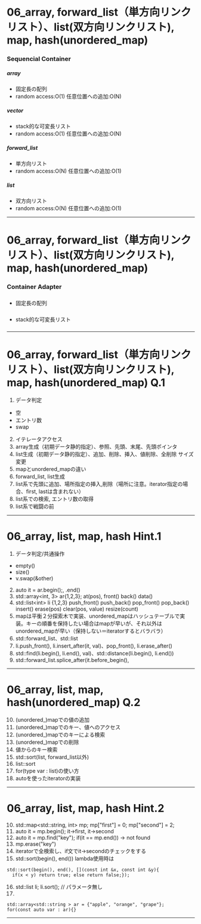 06_array, forward_list（単方向リンクリスト）、list(双方向リンクリスト), map, hash(unordered_map)
===
### Sequencial Container
##### array
- 固定長の配列
- random access:O(1) 任意位置への追加:O(N)
##### vector
- stack的な可変長リスト
- random access:O(1) 任意位置への追加:O(N)
##### forward_list
- 単方向リスト
- random access:O(N) 任意位置への追加:O(1)
##### list
- 双方向リスト
- random access:O(N) 任意位置への追加:O(1)

---

06_array, forward_list（単方向リンクリスト）、list(双方向リンクリスト), map, hash(unordered_map)
===
### Container Adapter
#####
- 固定長の配列
#####
- stack的な可変長リスト
#####

---


06_array, forward_list（単方向リンクリスト）、list(双方向リンクリスト), map, hash(unordered_map) Q.1
===
1. データ判定
 - 空
 - エントリ数
 - swap
2. イテレータアクセス
3. array生成（初期データ静的指定）、参照、先頭、末尾、先頭ポインタ
4. list生成（初期データ静的指定）、追加、削除、挿入、値削除、全削除 サイズ変更
5. mapとunordered_mapの違い
6. forward_list, list生成
7. list系で先頭に追加、場所指定の挿入,削除（場所に注意。iterator指定の場合、first, lastは含まれない）
8. list系での検索, エントリ数の取得
9. list系で戦闘の前



---

06_array, list, map, hash Hint.1
===
1. データ判定/共通操作
 - empty()
 - size()
 - v.swap(&other)
2. auto it = ar.begin();, .end()
3. std::array<int, 3> ar{1,2,3}; at(pos), front() back() data()
4. std::list\<int\> li {1,2,3}  push_front() push_back() pop_front() pop_back() insert() erase(pos) clear(pos, value) resize(count)
5. mapは平衡２分探索木で実装、unordered_mapはハッシュテーブルで実装。キーの順番を保持したい場合はmapが早いが、それ以外はunordered_mapが早い（保持しない＝iteratorするとバラバラ）
6. std::forward_list<int>、std::list<int>
7. li.push_front(), li.insert_after(it, val)、pop_front(), li.erase_after()
8. std::find(li.begin(), li.end(), val)、std::distance(li.begin(), li.end())
9. std::forward_list.splice_after(it.before_begin(),


---



06_array, list, map, hash(unordered_map) Q.2
===
10. (unordered_)mapでの値の追加
11. (unordered_)mapでのキー、値へのアクセス
12. (unordered_)mapでのキーによる検索
13. (unordered_)mapでの削除
14. 値からのキー検索
15. std::sort(list, forward_list以外)
16. list::sort
17. for(type var : list)の使い方
18. autoを使ったiteratorの実装

---

06_array, list, map, hash Hint.2
===
10. std::map<std::string, int> mp; mp["first"] = 0; mp["second"] = 2;
11. auto it = mp.begin(); it->first, it->second
12. auto it = mp.find("key"); if(it == mp.end()) -> not found
13. mp.erase("key")
14. iteratorで全検索し、if文でit->secondのチェックをする
15. std::sort(begin(), end())
lambda使用時は
```
std::sort(begin(), end(), [](const int &x, const int &y){
  if(x < y) return true; else return false;});
```
16. std::list li; li.sort(); // パラメータ無し
17.
```
std::array<std::string > ar = {"apple", "orange", "grape"};
for(const auto var : ar){}
```
---
